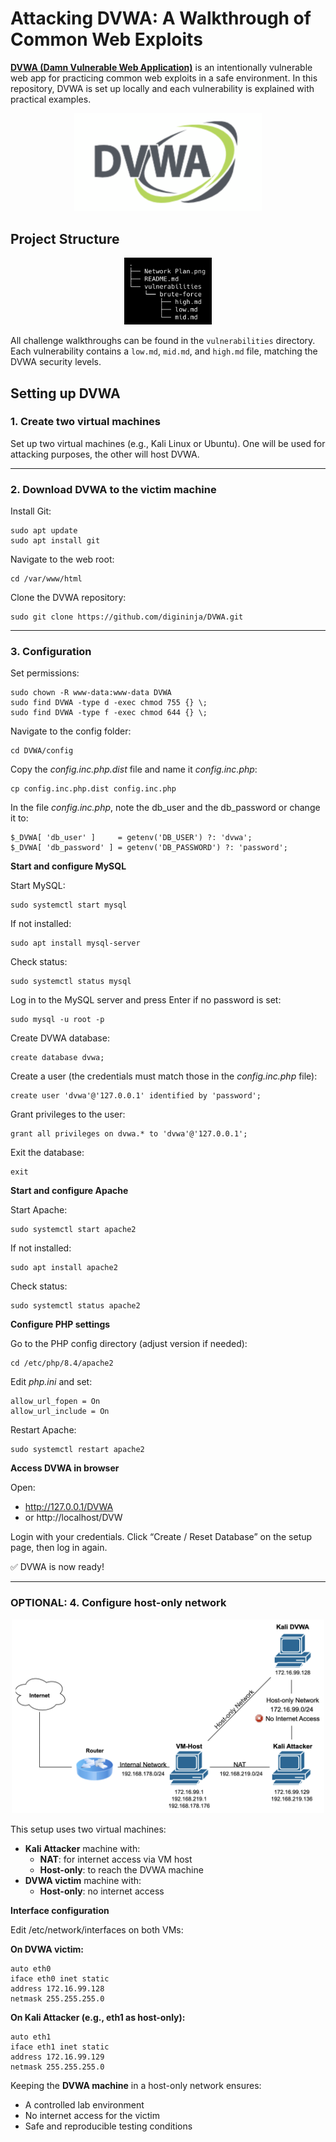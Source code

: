 # Attacking DVWA: A Walkthrough of Common Web Exploits

[**DVWA (Damn Vulnerable Web Application)**](https://github.com/digininja/DVWA) is an intentionally vulnerable web app for practicing common web exploits in a safe environment.
In this repository, DVWA is set up locally and each vulnerability is explained with practical examples.

<div align="center">
    <img src="https://github.com/j0wittmann/Attacking-DVWA/blob/main/DVWA.png" alt="DVWA Logo" width="300">
</div>

## Project Structure

<div align="center">
    <img src="https://github.com/j0wittmann/Attacking-DVWA/blob/main/project-structure.png" alt="Project Structure" width="140">
</div>

All challenge walkthroughs can be found in the `vulnerabilities` directory.  
Each vulnerability contains a `low.md`, `mid.md`, and `high.md` file, matching the DVWA security levels.

## Setting up DVWA

### 1. Create two virtual machines
Set up two virtual machines (e.g., Kali Linux or Ubuntu).
One will be used for attacking purposes, the other will host DVWA.

---

### 2. Download DVWA to the victim machine
Install Git:
```
sudo apt update
sudo apt install git
```

Navigate to the web root:
```
cd /var/www/html
```

Clone the DVWA repository:
```
sudo git clone https://github.com/digininja/DVWA.git
```

---

### 3. Configuration

Set permissions:
```
sudo chown -R www-data:www-data DVWA
sudo find DVWA -type d -exec chmod 755 {} \;
sudo find DVWA -type f -exec chmod 644 {} \;
```

Navigate to the config folder:
```
cd DVWA/config
```

Copy the _config.inc.php.dist_ file and name it _config.inc.php_:
```
cp config.inc.php.dist config.inc.php
```

In the file _config.inc.php_, note the db_user and the db_password or change it to:
```
$_DVWA[ 'db_user' ]     = getenv('DB_USER') ?: 'dvwa';
$_DVWA[ 'db_password' ] = getenv('DB_PASSWORD') ?: 'password';
```

**Start and configure MySQL**  

Start MySQL:
```
sudo systemctl start mysql
```

If not installed:
```
sudo apt install mysql-server
```

Check status:
```
sudo systemctl status mysql
```

Log in to the MySQL server and press Enter if no password is set:
```
sudo mysql -u root -p
```

Create DVWA database:
```
create database dvwa;
```

Create a user (the credentials must match those in the _config.inc.php_ file):
```
create user 'dvwa'@'127.0.0.1' identified by 'password';
```

Grant privileges to the user:
```
grant all privileges on dvwa.* to 'dvwa'@'127.0.0.1';
```

Exit the database:
```
exit
```

**Start and configure Apache**  

Start Apache:
```
sudo systemctl start apache2
```

If not installed:
```
sudo apt install apache2
```

Check status:
```
sudo systemctl status apache2
```

**Configure PHP settings**  

Go to the PHP config directory (adjust version if needed):
```
cd /etc/php/8.4/apache2
```

Edit _php.ini_ and set:
```
allow_url_fopen = On
allow_url_include = On
```

Restart Apache:
```
sudo systemctl restart apache2
```

**Access DVWA in browser**  

Open:
- http://127.0.0.1/DVWA
- or http://localhost/DVW

Login with your credentials.
Click “Create / Reset Database” on the setup page, then log in again.

✅ DVWA is now ready!

---

### OPTIONAL: 4. Configure host-only network

<div align="center">
    <img src="https://github.com/j0wittmann/Attacking-DVWA/blob/main/Network%20Plan.png" alt="Network Plan" width="500">
</div>

This setup uses two virtual machines:
- **Kali Attacker** machine with:
  - **NAT**: for internet access via VM host
  - **Host-only**: to reach the DVWA machine
- **DVWA victim** machine with:
  - **Host-only**: no internet access
 
**Interface configuration**

Edit /etc/network/interfaces on both VMs:  

**On DVWA victim:**
```
auto eth0
iface eth0 inet static
address 172.16.99.128
netmask 255.255.255.0
```

**On Kali Attacker (e.g., eth1 as host-only):**
```
auto eth1
iface eth1 inet static
address 172.16.99.129
netmask 255.255.255.0
```

Keeping the **DVWA machine** in a host-only network ensures:
- A controlled lab environment
- No internet access for the victim
- Safe and reproducible testing conditions

